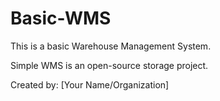 # Basic-WMS

This is a basic Warehouse Management System.

Simple WMS is an open-source storage project.

Created by: [Your Name/Organization]
